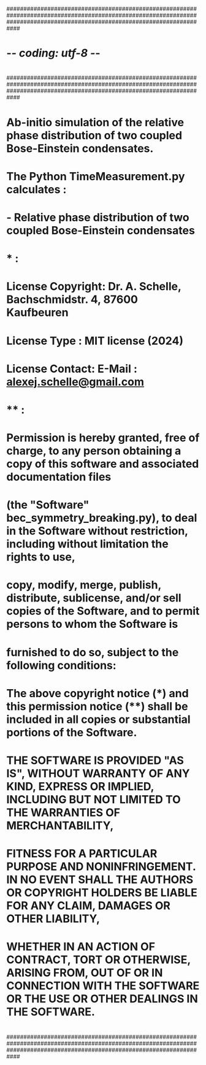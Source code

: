 ############################################################################################################################################################################
#
#
# -*- coding: utf-8 -*-
#
#
############################################################################################################################################################################
#                                                                                                                                              																										  
#   Ab-initio simulation of the relative phase distribution of two coupled Bose-Einstein condensates.
#
#
#   The Python TimeMeasurement.py calculates :
#
#   - Relative phase distribution of two coupled Bose-Einstein condensates 
# 
#  * :
# 
#   License Copyright:  Dr. A. Schelle, Bachschmidstr. 4, 87600 Kaufbeuren 
#   License Type :      MIT license (2024)
#   License Contact:    E-Mail : alexej.schelle@gmail.com
# 
#   ** : 
#
#   Permission is hereby granted, free of charge, to any person obtaining a copy of this software and associated documentation files 
#   (the "Software" bec_symmetry_breaking.py), to deal in the Software without restriction, including without limitation the rights to use, 
#   copy, modify, merge, publish, distribute, sublicense, and/or sell copies of the Software, and to permit persons to whom the Software is 
#   furnished to do so, subject to the following conditions:
# 
#   The above copyright notice (*) and this permission notice (**) shall be included in all copies or substantial portions of the Software.
# 
#   THE SOFTWARE IS PROVIDED "AS IS", WITHOUT WARRANTY OF ANY KIND, EXPRESS OR IMPLIED, INCLUDING BUT NOT LIMITED TO THE WARRANTIES OF MERCHANTABILITY, 
#   FITNESS FOR A PARTICULAR PURPOSE AND NONINFRINGEMENT. IN NO EVENT SHALL THE AUTHORS OR COPYRIGHT HOLDERS BE LIABLE FOR ANY CLAIM, DAMAGES OR OTHER LIABILITY, 
#   WHETHER IN AN ACTION OF CONTRACT, TORT OR OTHERWISE, ARISING FROM, OUT OF OR IN CONNECTION WITH THE SOFTWARE OR THE USE OR OTHER DEALINGS IN THE SOFTWARE.
#
#
############################################################################################################################################################################
